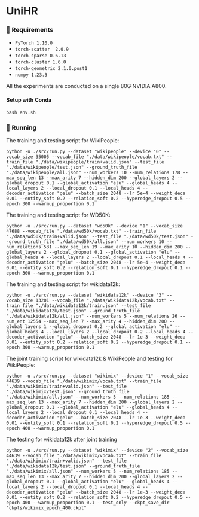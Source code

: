 # UniHR

### 🔎 Requirements
- `PyTorch 1.10.0`
- `torch-scatter  2.0.9`
- `torch-sparse 0.6.13`
- `torch-cluster 1.6.0`
- `torch-geometric 2.1.0.post1`
- `numpy 1.23.3`

All the experiments are conducted on a single 80G NVIDIA A800.

#### Setup with Conda

```
bash env.sh
```

### 🚀 Running

The training and testing script for WikiPeople:

```
python -u ./src/run.py --dataset "wikipeople" --device "0" --vocab_size 35005 --vocab_file "./data/wikipeople/vocab.txt" --train_file "./data/wikipeople/train+valid.json" --test_file "./data/wikipeople/test.json" --ground_truth_file "./data/wikipeople/all.json" --num_workers 10 --num_relations 178 --max_seq_len 13 --max_arity 7 --hidden_dim 200 --global_layers 2 --global_dropout 0.1 --global_activation "elu" --global_heads 4 --local_layers 2 --local_dropout 0.1 --local_heads 4 --decoder_activation "gelu" --batch_size 2048 --lr 5e-4 --weight_deca 0.01 --entity_soft 0.2 --relation_soft 0.2 --hyperedge_dropout 0.5 --epoch 300 --warmup_proportion 0.1
```

The training and testing script for WD50K:

```
python -u ./src/run.py --dataset "wd50k" --device "1" --vocab_size 47688 --vocab_file "./data/wd50k/vocab.txt" --train_file "./data/wd50k/train+valid.json" --test_file "./data/wd50k/test.json" --ground_truth_file "./data/wd50k/all.json" --num_workers 10 --num_relations 531 --max_seq_len 19 --max_arity 10 --hidden_dim 200 --global_layers 2 --global_dropout 0.1 --global_activation "elu" --global_heads 4 --local_layers 2 --local_dropout 0.1 --local_heads 4 --decoder_activation "gelu" --batch_size 2048 --lr 5e-4 --weight_deca 0.01 --entity_soft 0.2 --relation_soft 0.1 --hyperedge_dropout 0.1 --epoch 300 --warmup_proportion 0.1 
```

The training and testing script for wikidata12k:

```
python -u ./src/run.py --dataset "wikidata12k" --device "3" --vocab_size 13201 --vocab_file "./data/wikidata12k/vocab.txt" --train_file "./data/wikidata12k/train.json" --test_file "./data/wikidata12k/test.json" --ground_truth_file "./data/wikidata12k/all.json" --num_workers 5 --num_relations 26 --num_ent 12554 --max_seq_len 7 --max_arity 4 --hidden_dim 200 --global_layers 1 --global_dropout 0.2 --global_activation "elu" --global_heads 4 --local_layers 2 --local_dropout 0.2 --local_heads 4 --decoder_activation "gelu" --batch_size 2048 --lr 1e-3 --weight_deca 0.01 --entity_soft 0.2 --relation_soft 0.2 --hyperedge_dropout 0.1 --epoch 300 --warmup_proportion 0.1 
```

The joint training script for wikidata12k & WikiPeople and testing for WikiPeople:
```
python -u ./src/run.py --dataset "wikimix" --device "1" --vocab_size 44639 --vocab_file "./data/wikimix/vocab.txt" --train_file "./data/wikimix/train+valid.json" --test_file "./data/wikimix/test.json" --ground_truth_file "./data/wikimix/all.json" --num_workers 5 --num_relations 185 --max_seq_len 13 --max_arity 7 --hidden_dim 200 --global_layers 2 --global_dropout 0.1 --global_activation "elu" --global_heads 4 --local_layers 2 --local_dropout 0.1 --local_heads 4 --decoder_activation "gelu" --batch_size 2048 --lr 1e-3 --weight_deca 0.01 --entity_soft 0.1 --relation_soft 0.2 --hyperedge_dropout 0.5 --epoch 400 --warmup_proportion 0.1
```

The testing for wikidata12k after joint training
```
python -u ./src/run.py --dataset "wikimix" --device "2" --vocab_size 44639 --vocab_file "./data/wikimix/vocab.txt" --train_file "./data/wikimix/train+valid.json" --test_file "./data/wikidata12k/test.json" --ground_truth_file "./data/wikimix/all.json" --num_workers 5 --num_relations 185 --max_seq_len 13 --max_arity 7 --hidden_dim 200 --global_layers 2 --global_dropout 0.1 --global_activation "elu" --global_heads 4 --local_layers 2 --local_dropout 0.1 --local_heads 4 --decoder_activation "gelu" --batch_size 2048 --lr 1e-3 --weight_deca 0.01 --entity_soft 0.2 --relation_soft 0.2 --hyperedge_dropout 0.5 --epoch 400 --warmup_proportion 0.1 --test_only --ckpt_save_dir "ckpts/wikimix_epoch_400.ckpt" 
```